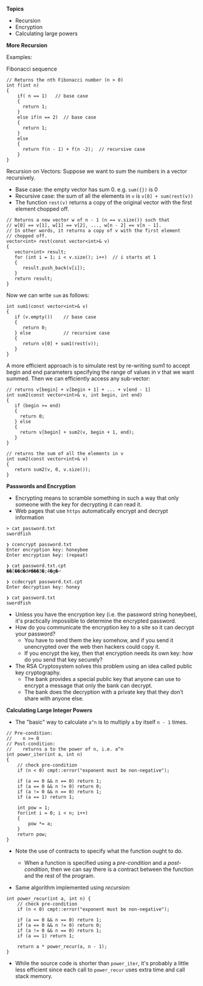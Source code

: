 **Topics**
- Recursion
- Encryption
- Calculating large powers

**More Recursion**

Examples:


Fibonacci sequence
```
// Returns the nth Fibonacci number (n > 0)
int f(int n)
{
    if( n == 1)   // base case
    {
      return 1;
    }
    else if(n == 2)  // base case
    {
      return 1;
    }
    else
    {
      return f(n - 1) + f(n -2);  // recursive case
    }
}
```

Recursion on Vectors:
Suppose we want to sum the numbers in a vector recursively.
- Base case: the empty vector has sum 0. e.g. ``sum({})`` is 0
- Recursive case: the sum of all the elements in ``v`` is ``v[0] + sum(rest(v))``
- The function ``rest(v)`` returns a copy of the original vector with the first element chopped off.

```
// Returns a new vector w of n - 1 (n == v.size()) such that
// w[0] == v[1], w[1] == v[2], ..., w[n - 2] == v[n - 1].
// In other words, it returns a copy of v with the first element 
// chopped off.
vector<int> rest(const vector<int>& v) 
{
   vector<int> result;
   for (int i = 1; i < v.size(); i++)  // i starts at 1
   {
      result.push_back(v[i]);
   }
   return result;
}
```

Now we can write ``sum`` as follows:

```
int sum1(const vector<int>& v) 
{
   if (v.empty())    // base case
   {
      return 0;  
   } else            // recursive case
   {
      return v[0] + sum1(rest(v));
   }
}
```

A more efficient approach is to simulate rest by re-writing sum1 to accept begin and end parameters specifying the range of values in v that we want summed.
Then we can efficiently access any sub-vector:

```
// returns v[begin] + v[begin + 1] + ... + v[end - 1]
int sum2(const vector<int>& v, int begin, int end) 
{
   if (begin >= end) 
   {
     return 0;
   } else 
   {
     return v[begin] + sum2(v, begin + 1, end);
   }
}

// returns the sum of all the elements in v
int sum2(const vector<int>& v) 
{
   return sum2(v, 0, v.size());
}
```

**Passwords and Encryption**
- Encrypting means to scramble something in such a way that only someone with the key for decrypting it can read it.
- Web pages that use ``https`` automatically encrypt and decrypt information

```
> cat password.txt 
swordfish

❯ ccencrypt password.txt 
Enter encryption key: honeybee
Enter encryption key: (repeat) 

❯ cat password.txt.cpt 
��[��d�d#���3�;4�g�⏎   

❯ ccdecrypt password.txt.cpt 
Enter decryption key: honey

❯ cat password.txt
swordfish
```

- Unless you have the encryption key (i.e. the password string honeybee), it's practically impossible to determine the encrypted password.
- How do you communicate the encryption key to a site so it can decrypt your password?
  - You have to send them the key somehow, and if you send it unencrypted over the web then hackers could copy it.
  - If you encrypt the key, then that encryption needs its own key: how do you send that key securely?
- The RSA Cryptosystem solves this problem using an idea called public key cryptography.
  - The bank provides a special public key that anyone can use to encrypt a message that only the bank can decrypt.
  - The bank does the decryption with a private key that they don’t share with anyone else.

**Calculating Large Integer Powers**
- The "basic" way to calculate ``a^n`` is to multiply ``a`` by itself ``n - 1`` times.

```
// Pre-condition: 
//    n >= 0
// Post-condition: 
//    returns a to the power of n, i.e. a^n
int power_iter(int a, int n) 
{
    // check pre-condition
    if (n < 0) cmpt::error("exponent must be non-negative");

    if (a == 0 && n == 0) return 1;
    if (a == 0 && n != 0) return 0;
    if (a != 0 && n == 0) return 1;
    if (a == 1) return 1;
    
    int pow = 1;
    for(int i = 0; i < n; i++) 
    {
        pow *= a;
    }
    return pow;
}
```
- Note the use of contracts to specify what the function ought to do.
  - When a function is specified using a *pre-condition* and a *post-condition*, then we can say there is a contract between the function and the 
    rest of the program.

- Same algorithm implemented using *recursion*:
```
int power_recur(int a, int n) {
    // check pre-condition
    if (n < 0) cmpt::error("exponent must be non-negative");

    if (a == 0 && n == 0) return 1;
    if (a == 0 && n != 0) return 0;
    if (a != 0 && n == 0) return 1;
    if (a == 1) return 1;
    
    return a * power_recur(a, n - 1);
}
```
- While the source code is shorter than ``power_iter``, it's probably a little less efficient since each call to ``power_recur`` uses extra time 
  and call stack memory.
